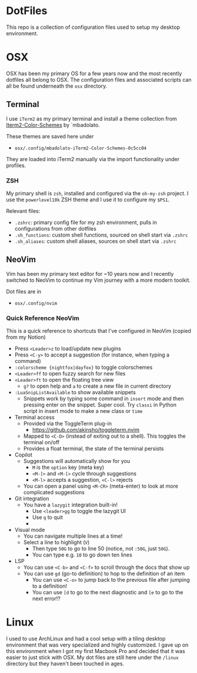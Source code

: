 DotFiles
===========

This repo is a collection of configuration files used to setup my desktop environment. 

# OSX

OSX has been my primary OS for a few years now and the most recently dotfiles all belong to OSX. The configuration files and associated
scripts can all be found underneath the `osx` directory.

## Terminal

I use `iTerm2` as my primary terminal and install a theme collection from [Iterm2-Color-Schemes](https://github.com/mbadolato/iTerm2-Color-Schemes) by `mbadolato.

These themes are saved here under 
- `osx/.config/mbadolato-iTerm2-Color-Schemes-0c5cc04`

They are loaded into iTerm2 manually via the import functionality under profiles.

### ZSH

My primary shell is `zsh`, installed and configured via the `oh-my-zsh` project. I use the `powerlevel10k` ZSH theme
and I use it to configure my `$PS1`.

Relevant files:
- `.zshrc`: primary config file for my zsh environment, pulls in configurations from other dotfiles
- `.sh_functions`: custom shell functions, sourced on shell start via `.zshrc`
- `.sh_aliases`: custom shell aliases, sources on shell start via `.zshrc`

## NeoVim

Vim has been my primary text editor for ~10 years now and I recently switched to NeoVim to continue my Vim journey with a more modern toolkit.

Dot files are in 
- `osx/.config/nvim`

### Quick Reference NeoVim

This is a quick reference to shortcuts that I've configured in NeoVim (copied from my Notion)

- Press `<Leader>z` to load/update new plugins
- Press `<C-y>` to accept a suggestion (for instance, when typing a command)
- `:colorscheme {nightfox|dayfox}` to toggle colorschemes
- `<Leader>ff` to open fuzzy search for new files
- `<Leader>ft` to open the floating tree view
    - `g?` to open help and `a` to create a new file in current directory
- `:LuaSnipListAvailable` to show available snippets
    - Snippets work by typing some command in `insert` mode and then pressing enter on the snippet. Super cool. Try `classi` in Python script in insert mode to make a new class or `time`
- Terminal access
    - Provided via the ToggleTerm plug-in
        - https://github.com/akinsho/toggleterm.nvim
    - Mapped to `<C-D>` (instead of exiting out to a shell). This toggles the terminal on/off
    - Provides a float terminal, the state of the terminal persists
- Copilot
    - Suggestions will automatically show for you
        - `M` is the `option` key (meta key)
        - `<M-]>` and `<M-[>` cycle through suggestions
        - `<M-l>` accepts a suggestion, `<C-l>` rejects
    - You can open a panel using `<M-CR>` (meta-enter) to look at more complicated suggestions
- Git integration
    - You have a `lazygit` integration built-in!
        - Use `<leader>gg` to toggle the lazygit UI
        - Use `q` to quit
        - 
- Visual mode
    - You can navigate multiple lines at a time!
    - Select a line to highlight (`V`)
        - Then type `50G` to go to line 50 (notice, not `:50G`, just `50G`).
        - You can type e.g. `10` to go down ten lines
- LSP
    - You can use `<C-b>` and `<C-f>` to scroll through the docs that show up
    - You can use `gd` (go-to definition) to hop to the definition of an item
        - You can use `<C-o>` to jump back to the previous file after jumping to a definition!
        - You can use `[d` to go to the next diagnostic and `[e` to go to the next error!?


# Linux

I used to use ArchLinux and had a cool setup with a tiling desktop environment that was very specialized and highly customized. I gave up on this environment when I got my first Macbook Pro and decided that it was easier to just stick with OSX. My dot files are still here under the `/linux` directory but they haven't been touched in ages.
